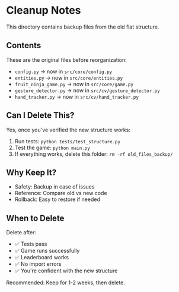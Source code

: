 # Cleanup Notes

This directory contains backup files from the old flat structure.

## Contents

These are the original files before reorganization:

- `config.py` → now in `src/core/config.py`
- `entities.py` → now in `src/core/entities.py`
- `fruit_ninja_game.py` → now in `src/core/game.py`
- `gesture_detector.py` → now in `src/cv/gesture_detector.py`
- `hand_tracker.py` → now in `src/cv/hand_tracker.py`

## Can I Delete This?

Yes, once you've verified the new structure works:

1. Run tests: `python tests/test_structure.py`
2. Test the game: `python main.py`
3. If everything works, delete this folder: `rm -rf old_files_backup/`

## Why Keep It?

- Safety: Backup in case of issues
- Reference: Compare old vs new code
- Rollback: Easy to restore if needed

## When to Delete

Delete after:

- ✅ Tests pass
- ✅ Game runs successfully
- ✅ Leaderboard works
- ✅ No import errors
- ✅ You're confident with the new structure

Recommended: Keep for 1-2 weeks, then delete.
